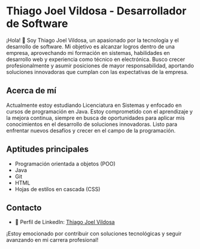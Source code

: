 # Thiago Joel Vildosa - Desarrollador de Software

¡Hola! 👋 Soy Thiago Joel Vildosa, un apasionado por la tecnología y el desarrollo de software. Mi objetivo es alcanzar logros dentro de una empresa, aprovechando mi formación en sistemas, habilidades en desarrollo web y experiencia como técnico en electrónica. Busco crecer profesionalmente y asumir posiciones de mayor responsabilidad, aportando soluciones innovadoras que cumplan con las expectativas de la empresa.

## Acerca de mí

Actualmente estoy estudiando Licenciatura en Sistemas y enfocado en cursos de programación en Java. Estoy comprometido con el aprendizaje y la mejora continua, siempre en busca de oportunidades para aplicar mis conocimientos en el desarrollo de soluciones innovadoras. Listo para enfrentar nuevos desafíos y crecer en el campo de la programación.

## Aptitudes principales

- Programación orientada a objetos (POO)
- Java
- Git
- HTML
- Hojas de estilos en cascada (CSS)

## Contacto

- 💼 Perfil de LinkedIn: [Thiago Joel Vildosa](https://www.linkedin.com/in/thiago-joel-vildosa/)

¡Estoy emocionado por contribuir con soluciones tecnológicas y seguir avanzando en mi carrera profesional!
